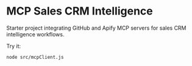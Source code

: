# MCP Sales CRM Intelligence

Starter project integrating GitHub and Apify MCP servers for sales CRM intelligence workflows.

Try it:

```bash
node src/mcpClient.js
```

